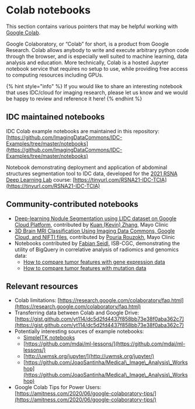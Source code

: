 # Colab notebooks

This section contains various pointers that may be helpful working with [Google Colab](https://colab.research.google.com/notebooks/intro.ipynb).

Google Colaboratory, or “Colab” for short, is a product from Google Research. Colab allows anybody to write and execute arbitrary python code through the browser, and is especially well suited to machine learning, data analysis and education. More technically, Colab is a hosted Jupyter notebook service that requires no setup to use, while providing free access to computing resources including GPUs.

{% hint style="info" %}
If you would like to share an interesting notebook that uses IDC/cloud for imaging research, please let us know and we would be happy to review and reference it here!
{% endhint %}

## IDC maintained notebooks

IDC Colab example notebooks are maintained in this repository: [https://github.com/ImagingDataCommons/IDC-Examples/tree/master/notebooks](https://github.com/ImagingDataCommons/IDC-Examples/tree/master/notebooks)

Notebook demonstrating deployment and application of abdominal structures segmentation tool to IDC data, developed for the [2021 RSNA Deep Learning Lab](https://github.com/RSNA/AI-Deep-Learning-Lab-2021) course: [https://tinyurl.com/RSNA21-IDC-TCIA](https://tinyurl.com/RSNA21-IDC-TCIA)

## Community-contributed notebooks

* [Deep-learning Nodule Segmentation using LIDC dataset on Google Cloud Platform](https://github.com/Mayo-Radiology-Informatics-Lab/IDC\_GoogleCloud\_Notebook), contributed by [Kuan (Kevin) Zhang](https://www.mayo.edu/research/labs/radiology-informatics/faculty-staff), Mayo Clinic
* [3D Brain MRI Classification Using Imaging Data Commons, Google Cloud, and NIFTI files](https://github.com/Mayo-Radiology-Informatics-Lab/IDC\_GoogleCloud\_Notebook\_3DClassification), contributed by [Pouria Rouzokh](https://www.mayo.edu/research/labs/radiology-informatics/faculty-staff), Mayo Clinic
* Notebooks contributed by [Fabian Seidl](https://www.linkedin.com/in/fabian-seidl-390147a4/), ISB-CGC, demonstrating the utility of BigQuery in correlative analysis of radiomics and genomics data:
  * [How to compare tumor features with gene expression data](https://github.com/isb-cgc/Community-Notebooks/blob/master/Notebooks/How\_to\_compare\_tumor\_features\_with\_gene\_expression\_data.ipynb)
  * [How to compare tumor features with mutation data](https://github.com/isb-cgc/Community-Notebooks/blob/master/Notebooks/How\_to\_compare\_tumor\_features\_with\_mutation\_data.ipynb)

## Relevant resources

* Colab limitations: [https://research.google.com/colaboratory/faq.html](https://research.google.com/colaboratory/faq.html)
* Transferring data between Colab and Google Drive: [https://gist.github.com/yt114/dc5d2fd4437f858bb73e38f0aba362c7](https://gist.github.com/yt114/dc5d2fd4437f858bb73e38f0aba362c7)
* Potentially interesting sources of example notebooks:
  * [SimpleITK notebooks](https://github.com/InsightSoftwareConsortium/SimpleITK-Notebooks/tree/master/Python)
  * [https://github.com/mdai/ml-lessons/](https://github.com/mdai/ml-lessons/)
  * [http://uwmsk.org/jupyter/](http://uwmsk.org/jupyter/)
  * [https://github.com/JoaoSantinha/Medical\_Image\_Analysis\_Workshop](https://github.com/JoaoSantinha/Medical\_Image\_Analysis\_Workshop)
* Google Colab Tips for Power Users: [https://amitness.com/2020/06/google-colaboratory-tips/](https://amitness.com/2020/06/google-colaboratory-tips/)

